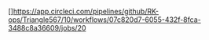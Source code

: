 [![<RK-ops>](https://circleci.com/gh/<RK-ops>/<Triangle567>.svg?style=svg)]https://app.circleci.com/pipelines/github/RK-ops/Triangle567/10/workflows/07c820d7-6055-432f-8fca-3488c8a36609/jobs/20
